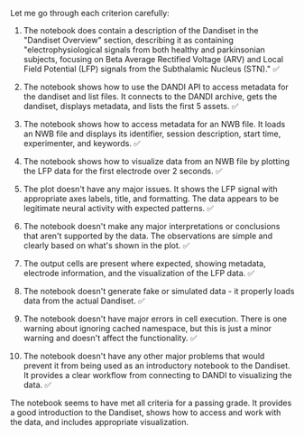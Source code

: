 Let me go through each criterion carefully:

1. The notebook does contain a description of the Dandiset in the "Dandiset Overview" section, describing it as containing "electrophysiological signals from both healthy and parkinsonian subjects, focusing on Beta Average Rectified Voltage (ARV) and Local Field Potential (LFP) signals from the Subthalamic Nucleus (STN)." ✅

2. The notebook shows how to use the DANDI API to access metadata for the dandiset and list files. It connects to the DANDI archive, gets the dandiset, displays metadata, and lists the first 5 assets. ✅

3. The notebook shows how to access metadata for an NWB file. It loads an NWB file and displays its identifier, session description, start time, experimenter, and keywords. ✅

4. The notebook shows how to visualize data from an NWB file by plotting the LFP data for the first electrode over 2 seconds. ✅

5. The plot doesn't have any major issues. It shows the LFP signal with appropriate axes labels, title, and formatting. The data appears to be legitimate neural activity with expected patterns. ✅

6. The notebook doesn't make any major interpretations or conclusions that aren't supported by the data. The observations are simple and clearly based on what's shown in the plot. ✅

7. The output cells are present where expected, showing metadata, electrode information, and the visualization of the LFP data. ✅

8. The notebook doesn't generate fake or simulated data - it properly loads data from the actual Dandiset. ✅

9. The notebook doesn't have major errors in cell execution. There is one warning about ignoring cached namespace, but this is just a minor warning and doesn't affect the functionality. ✅

10. The notebook doesn't have any other major problems that would prevent it from being used as an introductory notebook to the Dandiset. It provides a clear workflow from connecting to DANDI to visualizing the data. ✅

The notebook seems to have met all criteria for a passing grade. It provides a good introduction to the Dandiset, shows how to access and work with the data, and includes appropriate visualization.